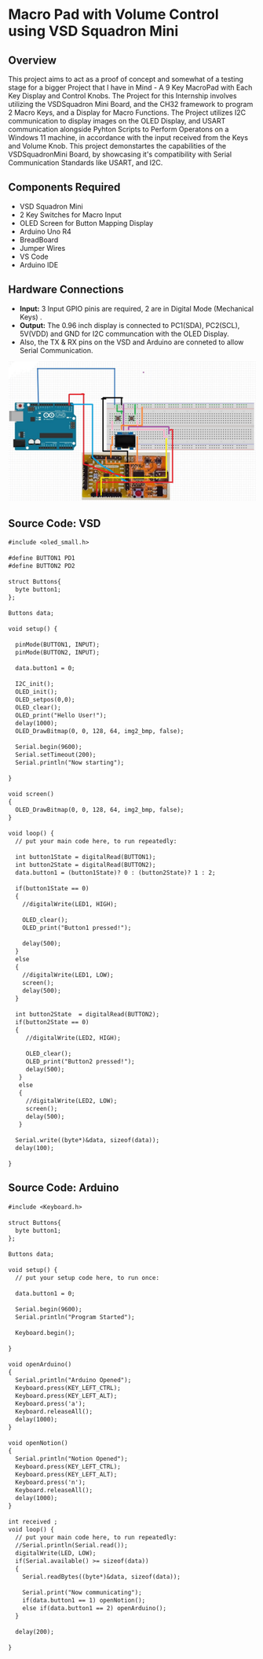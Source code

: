# Macro Pad with Volume Control using VSD Squadron Mini

## Overview
This project aims to act as a proof of concept and somewhat of a testing stage for a bigger Project that I have in Mind - A 9 Key MacroPad with Each Key Display and Control Knobs. The Project for this Internship involves utilizing the VSDSquadron Mini Board, and the CH32 framework to program 2 Macro Keys,  and a Display for Macro Functions. The Project utilizes I2C communication to display images on the OLED Display, and USART communication alongside Pyhton Scripts to Perform Operatons on a Windows 11 machine, in accordance with the input received from the Keys and Volume Knob. This project demonstartes the capabilities of the VSDSquadronMini Board, by showcasing it's compatibility with Serial Communication Standards like USART, and I2C.
## Components Required
- VSD Squadron Mini
- 2 Key Switches for Macro Input
- OLED Screen for Button Mapping Display
- Arduino Uno R4
- BreadBoard
- Jumper Wires
- VS Code
- Arduino IDE

## Hardware Connections
- **Input:** 3 Input GPIO pinis are required, 2 are in Digital Mode (Mechanical Keys) .
- **Output:** The 0.96 inch display is connected to PC1(SDA), PC2(SCL), 5V(VDD) and GND for I2C communcation with the OLED Display.
- Also, the TX & RX pins on the VSD and Arduino are conneted to allow Serial Communication.

![alt text](finfin.png)

## Source Code: VSD
```
#include <oled_small.h>

#define BUTTON1 PD1
#define BUTTON2 PD2

struct Buttons{
  byte button1;
};

Buttons data;

void setup() {

  pinMode(BUTTON1, INPUT);
  pinMode(BUTTON2, INPUT);

  data.button1 = 0;

  I2C_init();
  OLED_init();
  OLED_setpos(0,0);
  OLED_clear();
  OLED_print("Hello User!");
  delay(1000);
  OLED_DrawBitmap(0, 0, 128, 64, img2_bmp, false);

  Serial.begin(9600);
  Serial.setTimeout(200);
  Serial.println("Now starting");

}

void screen()
{
  OLED_DrawBitmap(0, 0, 128, 64, img2_bmp, false);
}

void loop() {
  // put your main code here, to run repeatedly:

  int button1State = digitalRead(BUTTON1);
  int button2State = digitalRead(BUTTON2);
  data.button1 = (button1State)? 0 : (button2State)? 1 : 2;

  if(button1State == 0)
  {
    //digitalWrite(LED1, HIGH);

    OLED_clear();
    OLED_print("Button1 pressed!");

    delay(500);
  }
  else
  {
    //digitalWrite(LED1, LOW);
    screen();
    delay(500);
  }

  int button2State  = digitalRead(BUTTON2);
  if(button2State == 0)
  {
     //digitalWrite(LED2, HIGH);

     OLED_clear();
     OLED_print("Button2 pressed!");
     delay(500);
   }
   else
   {
     //digitalWrite(LED2, LOW);
     screen();
     delay(500);
   }

  Serial.write((byte*)&data, sizeof(data));
  delay(100);

}

```
## Source Code: Arduino
```
#include <Keyboard.h>

struct Buttons{
  byte button1;
};

Buttons data;

void setup() {
  // put your setup code here, to run once:

  data.button1 = 0;

  Serial.begin(9600);
  Serial.println("Program Started");

  Keyboard.begin();

}

void openArduino()
{
  Serial.println("Arduino Opened");
  Keyboard.press(KEY_LEFT_CTRL);
  Keyboard.press(KEY_LEFT_ALT);
  Keyboard.press('a');
  Keyboard.releaseAll();
  delay(1000);
}

void openNotion()
{
  Serial.println("Notion Opened");
  Keyboard.press(KEY_LEFT_CTRL);
  Keyboard.press(KEY_LEFT_ALT);
  Keyboard.press('n');
  Keyboard.releaseAll();
  delay(1000);
}

int received ;
void loop() {
  // put your main code here, to run repeatedly:
  //Serial.println(Serial.read());
  digitalWrite(LED, LOW);
  if(Serial.available() >= sizeof(data))
  {
    Serial.readBytes((byte*)&data, sizeof(data));

    Serial.print("Now communicating");
    if(data.button1 == 1) openNotion();
    else if(data.button1 == 2) openArduino();
  }

  delay(200);

}

```